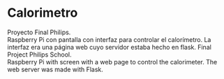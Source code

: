 # Calorimetro
Proyecto Final Philips.\
Raspberry Pi con pantalla con interfaz para controlar el calorímetro. La interfaz era una página web cuyo servidor estaba hecho en flask. 
Final Project Philips School.\
Raspberry Pi with screen with a web page to control the calorimeter. The web server was made with Flask.
